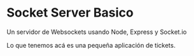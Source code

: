 # Socket Server Basico

Un servidor de Websockets usando Node, Express y Socket.io

Lo que tenemos acá es una pequeña aplicación de tickets.

